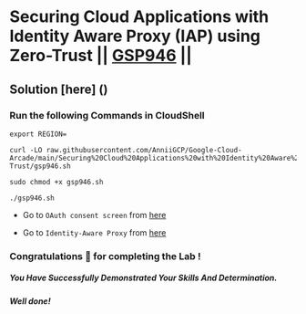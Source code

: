 # Securing Cloud Applications with Identity Aware Proxy (IAP) using Zero-Trust || [GSP946](https://www.cloudskillsboost.google/focuses/20229?parent=catalog) ||

## Solution [here] ()

### Run the following Commands in CloudShell

```
export REGION=
```
```
curl -LO raw.githubusercontent.com/AnniiGCP/Google-Cloud-Arcade/main/Securing%20Cloud%20Applications%20with%20Identity%20Aware%20Proxy%20IAP%20using%20Zero-Trust/gsp946.sh

sudo chmod +x gsp946.sh

./gsp946.sh
```

* Go to `OAuth consent screen` from [here](https://console.cloud.google.com/apis/credentials/consent?)

* Go to `Identity-Aware Proxy` from [here](https://console.cloud.google.com/security/iap?)

### Congratulations 🎉 for completing the Lab !

##### *You Have Successfully Demonstrated Your Skills And Determination.*

#### *Well done!*

 

 
